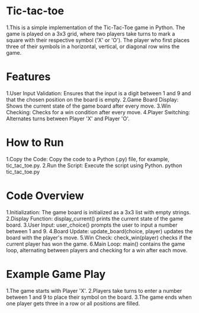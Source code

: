 # Tic-tac-toe
1.This is a simple implementation of the Tic-Tac-Toe game in Python. The game is played on a 3x3 grid, where two players take turns to mark a square with their respective symbol ('X' or 'O'). 
The player who first places three of their symbols in a horizontal, vertical, or diagonal row wins the game.

# Features
1.User Input Validation: Ensures that the input is a digit between 1 and 9 and that the chosen position on the board is empty.
2.Game Board Display: Shows the current state of the game board after every move.
3.Win Checking: Checks for a win condition after every move.
4.Player Switching: Alternates turns between Player 'X' and Player 'O'.

# How to Run
1.Copy the Code: Copy the code to a Python (.py) file, for example, tic_tac_toe.py.
2.Run the Script: Execute the script using Python.
python tic_tac_toe.py

# Code Overview
1.Initialization: The game board is initialized as a 3x3 list with empty strings.
2.Display Function: display_current() prints the current state of the game board.
3.User Input: user_choice() prompts the user to input a number between 1 and 9.
4.Board Update: update_board(choice, player) updates the board with the player's move.
5.Win Check: check_win(player) checks if the current player has won the game.
6.Main Loop: main() contains the game loop, alternating between players and checking for a win after each move.

# Example Game Play
1.The game starts with Player 'X'.
2.Players take turns to enter a number between 1 and 9 to place their symbol on the board.
3.The game ends when one player gets three in a row or all positions are filled.

